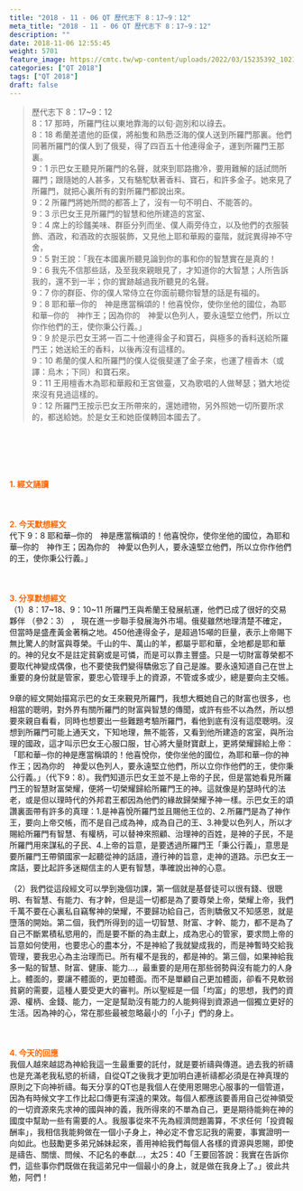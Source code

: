 ```yaml
---
title: "2018 - 11 - 06 QT 歷代志下 8：17~9：12"
meta_title: "2018 - 11 - 06 QT 歷代志下 8：17~9：12"
description: ""
date: 2018-11-06 12:55:45
weight: 5701
feature_image: https://cmtc.tw/wp-content/uploads/2022/03/15235392_10211799862337740_180693556567566654_o-1.webp
categories: ["QT 2018"]
tags: ["QT 2018"]
draft: false
---
```


<blockquote>歷代志下 8：17~9：12<br />
8：17 那時，所羅門往以東地靠海的以旬‧迦別和以祿去。<br />
8：18 希蘭差遣他的臣僕，將船隻和熟悉泛海的僕人送到所羅門那裏。他們同著所羅門的僕人到了俄斐，得了四百五十他連得金子，運到所羅門王那裏。<br />
9：1 示巴女王聽見所羅門的名聲，就來到耶路撒冷，要用難解的話試問所羅門；跟隨她的人甚多，又有駱駝馱著香料、寶石，和許多金子。她來見了所羅門，就把心裏所有的對所羅門都說出來。<br />
9：2 所羅門將她所問的都答上了，沒有一句不明白、不能答的。<br />
9：3 示巴女王見所羅門的智慧和他所建造的宮室、<br />
9：4 席上的珍饈美味、群臣分列而坐、僕人兩旁侍立，以及他們的衣服裝飾、酒政，和酒政的衣服裝飾，又見他上耶和華殿的臺階，就詫異得神不守舍，<br />
9：5 對王說：「我在本國裏所聽見論到你的事和你的智慧實在是真的！<br />
9：6 我先不信那些話，及至我來親眼見了，才知道你的大智慧；人所告訴我的，還不到一半；你的實跡越過我所聽見的名聲。<br />
9：7 你的群臣、你的僕人常侍立在你面前聽你智慧的話是有福的。<br />
9：8 耶和華─你的　神是應當稱頌的！他喜悅你，使你坐他的國位，為耶和華─你的　神作王；因為你的　神愛以色列人，要永遠堅立他們，所以立你作他們的王，使你秉公行義。」<br />
9：9 於是示巴女王將一百二十他連得金子和寶石，與極多的香料送給所羅門王；她送給王的香料，以後再沒有這樣的。<br />
9：10 希蘭的僕人和所羅門的僕人從俄斐運了金子來，也運了檀香木（或譯：烏木；下同）和寶石來。<br />
9：11 王用檀香木為耶和華殿和王宮做臺，又為歌唱的人做琴瑟；猶大地從來沒有見過這樣的。<br />
9：12 所羅門王按示巴女王所帶來的，還她禮物，另外照她一切所要所求的，都送給她。於是女王和她臣僕轉回本國去了。</blockquote><br />
&nbsp;<br />
<br />
&nbsp;<br />
<br />
<span style="color: #ff6600;"><strong>1. </strong><strong>經文誦讀</strong></span><br />
<br />
<span style="color: #ff6600;"><strong> </strong></span><br />
<br />
<span style="color: #ff6600;"><strong>2. 今天默想</strong><strong>經文<br />
</strong></span>代下 9：8 耶和華─你的　神是應當稱頌的！他喜悅你，使你坐他的國位，為耶和華─你的　神作王；因為你的　神愛以色列人，要永遠堅立他們，所以立你作他們的王，使你秉公行義。」<br />
<br />
&nbsp;<br />
<br />
<span style="color: #ff6600;"><strong>3. 分享默想經文<br />
</strong></span>（1）8：17~18、9：10~11 所羅門王與希蘭王發展航運，他們已成了很好的交易夥伴 （參2：3） ， 現在進一步聯手發展海外市場。俄斐雖然地理清楚不確定，但當時是盛產黃金著稱之地。450他連得金子，是超過15噸的巨量，表示上帝賜下無比驚人的財富與尊榮。千山的牛、萬山的羊，都屬乎耶和華，全地都是耶和華的。神的兒女不是註定貧窮或是可憐，而是可以靠主豐盛。只是一切財富尊榮都不要取代神變成偶像，也不要使我們變得驕傲忘了自己是誰。要永遠知道自己在世上重要的身份就是管家，要忠心管理手上的資源，不管或多或少，總是要向主交帳。<br />
<br />
9章的經文開始描寫示巴的女王來覲見所羅門，我想大概她自己的財富也很多，也相當的聰明，對外界有關所羅門的財富與智慧的傳聞，或許有些不以為然，所以想要來親自看看，同時也想要出一些難題考驗所羅門，看他到底有沒有這麼聰明。沒想到所羅門可能上通天文，下知地理，無不能答，又看到他所建造的宮室，與所治理的國政，這才叫示巴女王心服口服，甘心將大量財寶獻上，更將榮耀歸給上帝：「耶和華─你的神是應當稱頌的！他喜悅你，使你坐他的國位，為耶和華─你的神作王；因為你的　神愛以色列人，要永遠堅立他們，所以立你作他們的王，使你秉公行義。」（代下9：8）。我們知道示巴女王並不是上帝的子民，但是當她看見所羅門王的智慧財富榮耀，便將一切榮耀歸給所羅門王的神。這就像是約瑟時代的法老，或是但以理時代的外邦君王都因為他們的緣故歸榮耀予神一樣。示巴女王的頌讚裏面帶有許多的真理：1.是神喜悅所羅門並且賜他王位的、2.所羅門是為了神作王，要向上帝交帳，而不是自己成為神，成為自己的王、3.神愛以色列人，所以才賜給所羅門有智慧、有權柄，可以替神來照顧、治理神的百姓，是神的子民，不是所羅門用來謀私的子民、4.上帝的旨意，是要透過所羅門王「秉公行義」，意思是要所羅門王帶領國家一起聽從神的話語，遵行神的旨意，走神的道路。示巴女王一席話，要比起許多迷糊信主的人更有智慧，準確說出神的心意。<br />
<br />
（2）我們從這段經文可以學到幾個功課，第一個就是基督徒可以很有錢、很聰明、有智慧、有能力、有才幹，但是這一切都是為了要尊榮上帝，榮耀上帝，我們千萬不要在心裏私自竊奪神的榮耀，不要歸功給自己，否則驕傲又不知感恩，就是墮落的開始。第二個，我們所得到的這一切智慧、財富、才幹、能力，都不是為了自己不斷累積私慾用的，而是要不斷的為主獻上，成為忠心的管家，要求問上帝的旨意如何使用，也要忠心的盡本分，不是神給了我就變成我的，而是神暫時交給我管理，要我忠心為主治理而已。所有權不是我的，都是神的。第三個，如果神給我多一點的智慧、財富、健康、能力…，最重要的是用在那些弱勢與沒有能力的人身上。體面的，要讓不體面的，更加體面。而不是單顧自己更加體面，卻看不見軟弱貧窮的需要，這種人要受更大的審判。所以聖經是一個「均富」的思想，我們的資源、權柄、金錢、能力，一定是幫助沒有能力的人能夠得到資源過一個獨立更好的生活。因為神的心，常在那些最被忽略最小的「小子」們的身上。<br />
<br />
&nbsp;<br />
<br />
<span style="color: #ff6600;"><strong>4. 今天的回應<br />
</strong></span>我個人越來越認為神給我這一生最重要的託付，就是要祈禱與傳道。過去我的祈禱也是充滿老我私慾的祈禱，自從QT之後我才更加明白連祈禱都必須是在神真理的原則之下向神祈禱。每天分享的QT也是我個人在使用恩賜忠心服事的一個管道，因為有時候文字工作比起口傳更有深遠的果效。每個人都應該要善用自己從神領受的一切資源來先求神的國與神的義，我所得來的不單為自己，更是期待能夠在神的國度中幫助一些有需要的人。我服事從來不先為經濟問題籌算，不求任何「投資報酬率」，我相信我能夠做在一個小子身上，神必定不會忘記我的需要，事實證明一向如此。也鼓勵更多弟兄姊妹起來，善用神給我們每個人各樣的資源與恩賜，即使是禱告、關懷、問候、不記名的奉獻…，太25：40「王要回答說：我實在告訴你們，這些事你們既做在我這弟兄中一個最小的身上，就是做在我身上了。」彼此共勉，阿們！
        